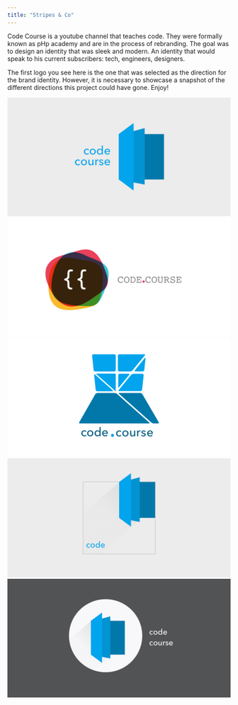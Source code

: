 ```yaml
---
title: "Stripes & Co"
---
```


Code Course is a youtube channel that teaches code. They were formally known as pHp academy and are in the process of rebranding. The goal was to design an identity that was sleek and modern. An identity that would speak to his current subscribers: tech, engineers, designers. 

The first logo you see here is the one that was selected as the direction for the brand identity. However, it is necessary to showcase a snapshot of the different directions this project could have gone. Enjoy! 

![Stripes & Co](assets/img/work/proj-8/1.jpg)
![Stripes & Co](assets/img/work/proj-8/2.jpg)
![Stripes & Co](assets/img/work/proj-8/3.jpg)
![Stripes & Co](assets/img/work/proj-8/4.jpg)
![Stripes & Co](assets/img/work/proj-8/5.jpg)

